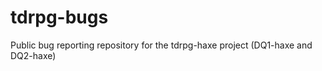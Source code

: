 tdrpg-bugs
==========

Public bug reporting repository for the tdrpg-haxe project (DQ1-haxe and DQ2-haxe)
